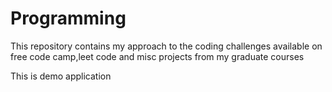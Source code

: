 # Programming

This repository contains my approach to the coding challenges available on free code camp,leet code and misc projects from my graduate courses

This is demo application
